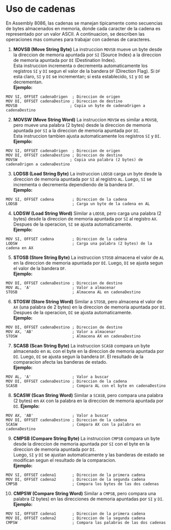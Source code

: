 # Uso de cadenas

En Assembly 8086, las cadenas se manejan tipicamente como secuencias de bytes almacenados en memoria, donde cada caracter de la cadena es representado por un valor ASCII. A continuacion, se describen las operaciones mas comunes para trabajar con cadenas de caracteres.

1. **MOVSB (Move String Byte)**
La instruccion `MOVSB` mueve un byte desde la direccion de memoria apuntada por `SI` (Source Index) a la direccion de memoria apuntada por `DI` (Destination Index).  
Esta instruccion incrementa o decrementa automaticamente los registros `SI` y `DI` segun el valor de la bandera `DF` (Direction Flag). Si `DF` esta claro, `SI` y `DI` se incrementan; si esta establecido, `SI` y `DI` se decrementan.  
**Ejemplo:**
```assembly
MOV SI, OFFSET cadenaOrigen  ; Direccion de origen
MOV DI, OFFSET cadenaDestino ; Direccion de destino
MOVSB                       ; Copia un byte de cadenaOrigen a cadenaDestino
```

2. **MOVSW (Move String Word)**
La instruccion `MOVSW` es similar a `MOVSB`, pero mueve una palabra (2 bytes) desde la direccion de memoria apuntada por `SI` a la direccion de memoria apuntada por `DI`.  
Esta instruccion tambien ajusta automaticamente los registros `SI` y `DI`.  
**Ejemplo:**
```assembly
MOV SI, OFFSET cadenaOrigen  ; Direccion de origen
MOV DI, OFFSET cadenaDestino ; Direccion de destino
MOVSW                       ; Copia una palabra (2 bytes) de cadenaOrigen a cadenaDestino
```

3. **LODSB (Load String Byte)**
La instruccion `LODSB` carga un byte desde la direccion de memoria apuntada por `SI` al registro `AL`. Luego, `SI` se incrementa o decrementa dependiendo de la bandera `DF`.  
**Ejemplo:**
```assembly
MOV SI, OFFSET cadena        ; Direccion de la cadena
LODSB                        ; Carga un byte de la cadena en AL
```

4. **LODSW (Load String Word)**
Similar a `LODSB`, pero carga una palabra (2 bytes) desde la direccion de memoria apuntada por `SI` al registro `AX`. Despues de la operacion, `SI` se ajusta automaticamente.  
 **Ejemplo:**
```assembly
MOV SI, OFFSET cadena        ; Direccion de la cadena
LODSW                        ; Carga una palabra (2 bytes) de la cadena en AX
```

5. **STOSB (Store String Byte)**
La instruccion `STOSB` almacena el valor de `AL` en la direccion de memoria apuntada por `DI`. Luego, `DI` se ajusta segun el valor de la bandera `DF`.  
**Ejemplo:**
```assembly
MOV DI, OFFSET cadenaDestino ; Direccion de destino
MOV AL, 'A'                  ; Valor a almacenar
STOSB                        ; Almacena AL en cadenaDestino
```

6. **STOSW (Store String Word)**
Similar a `STOSB`, pero almacena el valor de `AX` (una palabra de 2 bytes) en la direccion de memoria apuntada por `DI`. Despues de la operacion, `DI` se ajusta automaticamente.  
**Ejemplo:**
```assembly
MOV DI, OFFSET cadenaDestino ; Direccion de destino
MOV AX, 'AB'                 ; Valor a almacenar
STOSW                        ; Almacena AX en cadenaDestino
```

7. **SCASB (Scan String Byte)**
La instruccion `SCASB` compara un byte almacenado en `AL` con el byte en la direccion de memoria apuntada por `DI`. Luego, `DI` se ajusta segun la bandera `DF`. El resultado de la comparacion afecta las banderas de estado.  
**Ejemplo:**
```assembly
MOV AL, 'A'                  ; Valor a buscar
MOV DI, OFFSET cadenaDestino ; Direccion de la cadena
SCASB                        ; Compara AL con el byte en cadenaDestino
```

8. **SCASW (Scan String Word)**
Similar a `SCASB`, pero compara una palabra (2 bytes) en `AX` con la palabra en la direccion de memoria apuntada por `DI`.
**Ejemplo:**
```assembly
MOV AX, 'AB'                 ; Valor a buscar
MOV DI, OFFSET cadenaDestino ; Direccion de la cadena
SCASW                        ; Compara AX con la palabra en cadenaDestino
```

9. **CMPSB (Compare String Byte)**
La instruccion `CMPSB` compara un byte desde la direccion de memoria apuntada por `SI` con el byte en la direccion de memoria apuntada por `DI`.  
Luego, `SI` y `DI` se ajustan automaticamente y las banderas de estado se modifican segun el resultado de la comparacion.  
**Ejemplo:**
```assembly
MOV SI, OFFSET cadena1       ; Direccion de la primera cadena
MOV DI, OFFSET cadena2       ; Direccion de la segunda cadena
CMPSB                        ; Compara los bytes de las dos cadenas
```

10. **CMPSW (Compare String Word)**
Similar a `CMPSB`, pero compara una palabra (2 bytes) en las direcciones de memoria apuntadas por `SI` y `DI`.  
**Ejemplo:**
```assembly
MOV SI, OFFSET cadena1       ; Direccion de la primera cadena
MOV DI, OFFSET cadena2       ; Direccion de la segunda cadena
CMPSW                        ; Compara las palabras de las dos cadenas
```
